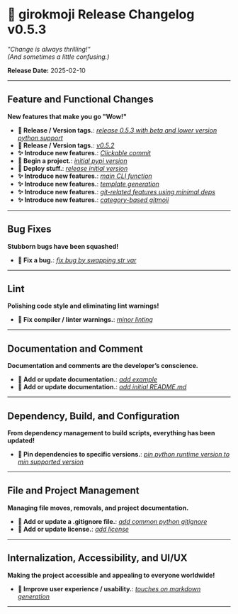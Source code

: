 # 🚀 **girokmoji** Release Changelog v0.5.3


_"Change is always thrilling!"_  
_(And sometimes a little confusing.)_
    

**Release Date:** 2025-02-10


---


## Feature and Functional Changes

**New features that make you go "Wow!"**

- **🔖 Release / Version tags.**: [*release 0.5.3 with beta and lower version python support*](../../commit/97b4bd68171424785ea232a5146af7ed2e9482e0)
- **🔖 Release / Version tags.**: [*v0.5.2*](../../commit/72156cdcc8242f072a53d95e114602c1ab2d939c)
- **✨ Introduce new features.**: [*Clickable commit*](../../commit/bc5102d35f3eadb2ab3c378add7057b79f15bc00)
- **🎉 Begin a project.**: [*initial pypi version*](../../commit/85695e985ae99057cc7f1ff165aaac72eab1a8a8)
- **🚀 Deploy stuff.**: [*release initial version*](../../commit/f9d672c6077744ffd25b1961b94484348ee1f2a1)
- **✨ Introduce new features.**: [*main CLI function*](../../commit/da822cbfb9ed6b2ecec7e02cb958952669c1bea9)
- **✨ Introduce new features.**: [*template generation*](../../commit/4a018ccbfee1f0ed0a7c2d04cf64a6438ad4c800)
- **✨ Introduce new features.**: [*git-related features using minimal deps*](../../commit/d11642c8e45a73f3cebba5a03e3dc33f296a3392)
- **✨ Introduce new features.**: [*category-based gitmoji*](../../commit/4a7c2598784c3cab66ce51b91cb91fcfb9caa1b9)

---


## Bug Fixes

**Stubborn bugs have been squashed!**

- **🐛 Fix a bug.**: [*fix bug by swapping str var*](../../commit/19cee80aeaab29d4c53d78c9389af44e4012a84b)

---


## Lint

**Polishing code style and eliminating lint warnings!**

- **🚨 Fix compiler / linter warnings.**: [*minor linting*](../../commit/ef097c431ff3675957e0ee771b5fb445e15164f2)

---


## Documentation and Comment

**Documentation and comments are the developer’s conscience.**

- **📝 Add or update documentation.**: [*add example*](../../commit/a12f22f6103f04f1a08efb98e9fa48bbcbad5482)
- **📝 Add or update documentation.**: [*add initial README.md*](../../commit/b478e14c6f0c99f40b6d4f600fd4bc89dabdc926)

---


## Dependency, Build, and Configuration

**From dependency management to build scripts, everything has been updated!**

- **📌 Pin dependencies to specific versions.**: [*pin python runtime version to min supported version*](../../commit/42074bbac700e75f2b8dc7aee69140b026703e91)

---


## File and Project Management

**Managing file moves, removals, and project documentation.**

- **🙈 Add or update a .gitignore file.**: [*add common python gitignore*](../../commit/f68505cac76efc899392817b41f354b581c02996)
- **📄 Add or update license.**: [*add license*](../../commit/783fb9e492dae44e061a05d95e75d0a2de912791)

---


## Internalization, Accessibility, and UI/UX

**Making the project accessible and appealing to everyone worldwide!**

- **🚸 Improve user experience / usability.**: [*touches on markdown generation*](../../commit/895076de2fab197032e3f115852e374d87af0bc9)

---
